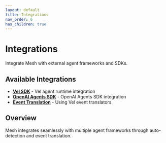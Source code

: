 ```yaml
---
layout: default
title: Integrations
nav_order: 6
has_children: true
---
```


# Integrations

Integrate Mesh with external agent frameworks and SDKs.

## Available Integrations

- **[Vel SDK](integrations/vel)** - Vel agent runtime integration
- **[OpenAI Agents SDK](integrations/openai-agents)** - OpenAI Agents SDK integration
- **[Event Translation](integrations/event-translation)** - Using Vel event translators

## Overview

Mesh integrates seamlessly with multiple agent frameworks through auto-detection and event translation.
